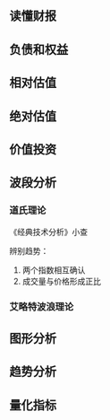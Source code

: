## 读懂财报



## 负债和权益



## 相对估值



## 绝对估值



## 价值投资



## 波段分析

### 道氏理论

《经典技术分析》小查

辨别趋势：

1. 两个指数相互确认
2. 成交量与价格形成正比



### 艾略特波浪理论



## 图形分析



## 趋势分析



## 量化指标
